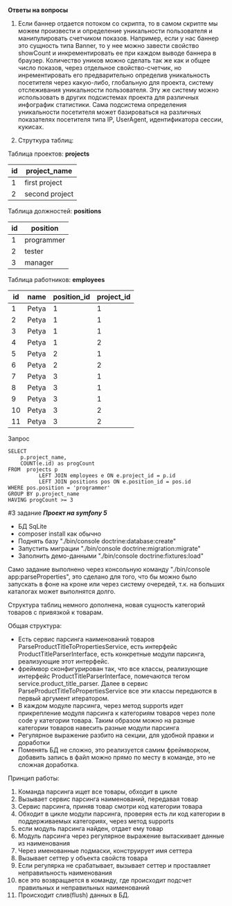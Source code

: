
**Ответы на вопросы**
1. Если баннер отдается потоком со скрипта, то в самом скрипте мы можем произвести и определение уникальности пользователя и манипулировать счетчиком показов.
Например, если у нас баннер это сущность типа Banner, то у нее можно завести свойство showCount и инкрементировать ее при каждом выводе баннера в браузер.
Количество уников можно сделать так же как и общее число показов, через отдельное свойство-счетчик, но инрементировать его предварительно определив уникальность посетителя через какую-либо, глобальную для проекта, систему отслеживания уникальности пользователя.
Эту же систему можно использовать в других подсистемах проекта для различных инфографик статистики. Сама подсистема определения уникальности посетителя может базироваться на различных показателях посетителя типа IP, UserAgent, идентификатора сессии, кукисах.

2. Струткура таблиц:

Таблица проектов: **projects**

| id | project_name |
|---|---|
|1 |first project |
|2 |second project|

Таблица должностей: **positions**

|id|position|
|---|---|
|1|programmer|
|2|tester|
|3|manager|

Таблица работников: **employees**

|id|name|position_id|project_id|
|---|---|---|---|
|1|Petya|1|1|
|2|Petya|1|1|
|3|Petya|1|1|
|4|Petya|1|2|
|5|Petya|2|1|
|6|Petya|2|2|
|7|Petya|3|1|
|8|Petya|3|1|
|9|Petya|3|1|
|10|Petya|3|2|
|11|Petya|3|2|

Запрос
```mysql
SELECT
    p.project_name,
    COUNT(e.id) as progCount
FROM  projects p
          LEFT JOIN employees e ON e.project_id = p.id
          LEFT JOIN positions pos ON e.position_id = pos.id
WHERE pos.position = 'programmer'
GROUP BY p.project_name
HAVING progCount >= 3
```

#3 задание
***Проект на symfony 5***
- БД SqLite
- composer install как обычно
- Поднять базу "./bin/console doctrine:database:create"
- Запустить миграции "./bin/console doctrine:migration:migrate"
- Заполнить демо-данными "./bin/console doctrine:fixtures:load"

Само задание выполнено через консольную команду "./bin/console app:parseProperties", это сделано для того, что бы можно было запускать в фоне на кроне или через систему очередей, т.к. на больших каталогах может выполнятся долго.

Структура таблиц немного дополнена, новая сущность категорий товаров с привязкой к товарам.

Общая структура:
- Есть сервис парсинга наименований товаров ParseProductTitleToPropertiesService, есть интерфейс ProductTitleParserInterface, есть конкретные модули парсинга, реализующие этот интерфейс.
- фреймвор сконфигурирован так, что все классы, реализующие интерфейс ProductTitleParserInterface, помечаются тегом service.product_title_parser. Далее в сервис ParseProductTitleToPropertiesService все эти классы передаются в первый аргумент итератором.
- В каждом модуле парсинга, через метод supports идет прикрепление модуля парсинга к категориям товаров через поле code у категории товара. Таким образом можно на разные категории товаров навесить разные модули парсинга
- Регулярное выражение разбито на секции, для удобной правки и доработки
- Поменять БД не сложно, это реализуется самим фреймворком, добавить запись в файл можно прямо по месту в команде, это не сложная доработка.


Принцип работы:
1. Команда парсинга ищет все товары, обходит в цикле
2. Вызывает сервис парсинга наименований, передавая товар
3. Сервис парсинга, приняв товар смотри код категории товара
4. Обходит в цикле модули парсинга, проверяя есть ли код категории в поддерживаемых категориях, через метод supports
5. если модуль парсинга найден, отдает ему товар
6. Модуль парсинга через регулярное выражение вытаскивает данные из наименования 
7. Через именованные подмаски, конструирует имя сеттера
8. Вызывает сеттер у объекта свойств товара
9. Если регулярка не срабатывает, вызывает сеттер и проставляет неправильность наименования
9. все это возвращается в команду, где происходит подсчет правильных и неправильных наименований
10. Происходит слив(flush) данных в БД.




